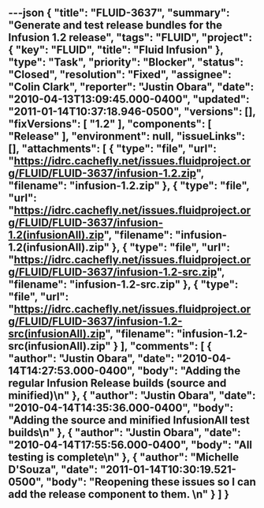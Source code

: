 ---json
{
  "title": "FLUID-3637",
  "summary": "Generate and test release bundles for the Infusion 1.2 release",
  "tags": "FLUID",
  "project": {
    "key": "FLUID",
    "title": "Fluid Infusion"
  },
  "type": "Task",
  "priority": "Blocker",
  "status": "Closed",
  "resolution": "Fixed",
  "assignee": "Colin Clark",
  "reporter": "Justin Obara",
  "date": "2010-04-13T13:09:45.000-0400",
  "updated": "2011-01-14T10:37:18.946-0500",
  "versions": [],
  "fixVersions": [
    "1.2"
  ],
  "components": [
    "Release"
  ],
  "environment": null,
  "issueLinks": [],
  "attachments": [
    {
      "type": "file",
      "url": "https://idrc.cachefly.net/issues.fluidproject.org/FLUID/FLUID-3637/infusion-1.2.zip",
      "filename": "infusion-1.2.zip"
    },
    {
      "type": "file",
      "url": "https://idrc.cachefly.net/issues.fluidproject.org/FLUID/FLUID-3637/infusion-1.2(infusionAll).zip",
      "filename": "infusion-1.2(infusionAll).zip"
    },
    {
      "type": "file",
      "url": "https://idrc.cachefly.net/issues.fluidproject.org/FLUID/FLUID-3637/infusion-1.2-src.zip",
      "filename": "infusion-1.2-src.zip"
    },
    {
      "type": "file",
      "url": "https://idrc.cachefly.net/issues.fluidproject.org/FLUID/FLUID-3637/infusion-1.2-src(infusionAll).zip",
      "filename": "infusion-1.2-src(infusionAll).zip"
    }
  ],
  "comments": [
    {
      "author": "Justin Obara",
      "date": "2010-04-14T14:27:53.000-0400",
      "body": "Adding the regular Infusion Release builds (source and minified)\n"
    },
    {
      "author": "Justin Obara",
      "date": "2010-04-14T14:35:36.000-0400",
      "body": "Adding the source and minified InfusionAll test builds\n"
    },
    {
      "author": "Justin Obara",
      "date": "2010-04-14T17:55:56.000-0400",
      "body": "All testing is complete\n"
    },
    {
      "author": "Michelle D'Souza",
      "date": "2011-01-14T10:30:19.521-0500",
      "body": "Reopening these issues so I can add the release component to them.&#x20;\n"
    }
  ]
}
---

        
